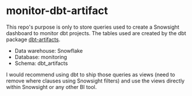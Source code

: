# monitor-dbt-artifact

This repo's purpose is only to store queries used to create a Snowsight dashboard to monitor dbt projects.
The tables used are created by the dbt package [dbt-artifacts](https://github.com/brooklyn-data/dbt_artifacts/). 

* Data warehouse: Snowflake
* Database: monitoring
* Schema: dbt_artifacts

I would recommend using dbt to ship those queries as views (need to remove where clauses using Snowsight filters) and use the views directly within Snowsight or any other BI tool. 
